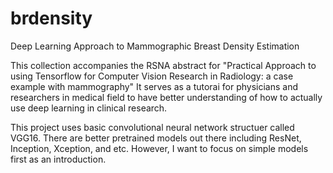 # brdensity
Deep Learning Approach to Mammographic Breast Density Estimation

This collection accompanies the RSNA abstract for "Practical Approach to using Tensorflow for Computer Vision Research in Radiology: a case example with mammography" It serves as a tutorai for physicians and researchers in medical field to have better understanding of how to actually use deep learning in clinical research.

This project uses basic convolutional neural network structuer called VGG16. There are better pretrained models out there including ResNet, Inception, Xception, and etc. However, I want to focus on simple models first as an introduction.
